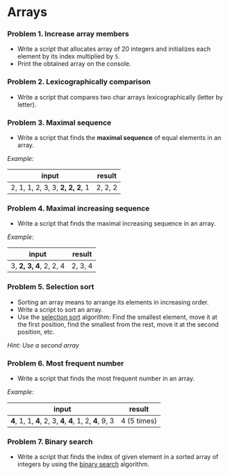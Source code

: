 # Arrays

### Problem 1. Increase array members
  * Write a script that allocates array of 20 integers and initializes each element by its index multiplied by `5`.
  * Print the obtained array on the console.

### Problem 2. Lexicographically comparison
  * Write a script that compares two char arrays lexicographically (letter by letter).

### Problem 3. Maximal sequence
  * Write a script that finds the **maximal sequence** of equal elements in an array.

_Example:_

|              input               | result  |
|----------------------------------|---------|
| 2, 1, 1, 2, 3, 3, **2, 2, 2**, 1 | 2, 2, 2 |

### Problem 4. Maximal increasing sequence
  * Write a script that finds the maximal increasing sequence in an array.

_Example:_

|          input          | result  |
|-------------------------|---------|
| 3, **2, 3, 4**, 2, 2, 4 | 2, 3, 4 |

### Problem 5. Selection sort
  * Sorting an array means to arrange its elements in increasing order.
  * Write a script to sort an array.
  * Use the [selection sort](http://en.wikipedia.org/wiki/Selection_sort) algorithm: Find the smallest element, move it at the first position, find the smallest from the rest, move it at the second position, etc.

_Hint: Use a second array_

### Problem 6. Most frequent number
  * Write a script that finds the most frequent number in an array.

_Example:_

|                  input                |    result   |
|---------------------------------------|-------------|
| **4**, 1, 1, **4**, 2, 3, **4**, **4**, 1, 2, **4**, 9, 3 | 4 (5 times) |

### Problem 7. Binary search
  * Write a script that finds the index of given element in a sorted array of integers by using the [binary search](http://en.wikipedia.org/wiki/Binary_search_algorithm) algorithm.
